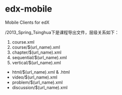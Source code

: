 edx-mobile
==========

Mobile Clients for edX

/2013_Spring_Tsinghua下是课程导出文件，层级关系如下：
 1. course.xml
 2. course/$(url_name).xml
 3. chapter/$(url_name).xml
 4. sequential/$(url_name).xml
 5. vertical/$(url_name).xml
   * html/$(url_name).xml & .html
   * video/$(url_name).xml
   * problem/$(url_name).xml
   * discussion/$(url_name).xml
